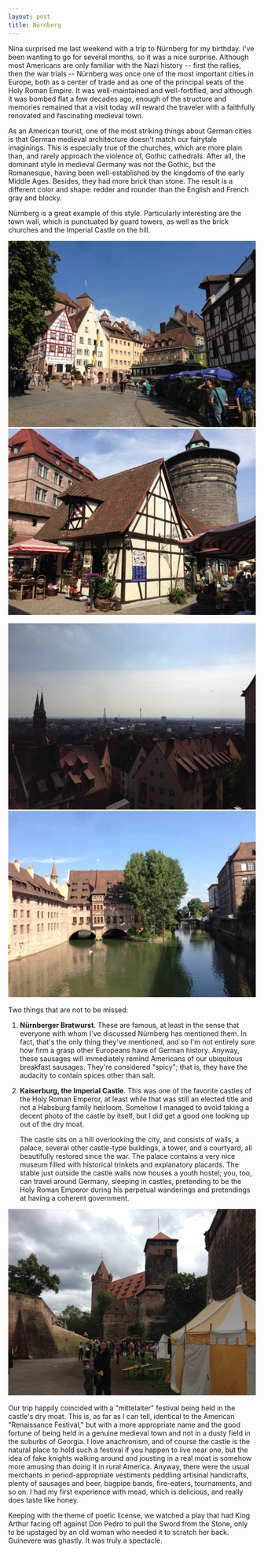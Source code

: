 ```yaml
---
layout: post
title: Nürnberg
---
```


Nina surprised me last weekend with a trip to Nürnberg for my birthday.  I've
been wanting to go for several months, so it was a nice surprise.  Although
most Americans are only familiar with the Nazi history -- first the rallies,
then the war trials -- Nürnberg was once one of the most important cities in
Europe, both as a center of trade and as one of the principal seats of the
Holy Roman Empire.  It was well-maintained and well-fortified, and although it
was bombed flat a few decades ago, enough of the structure and memories
remained that a visit today will reward the traveler with a faithfully
renovated and fascinating medieval town.

As an American tourist, one of the most striking things about German cities is
that German medieval architecture doesn't match our fairytale imaginings.
This is especially true of the churches, which are more plain than, and rarely
approach the violence of, Gothic cathedrals.  After all, the dominant style in
medieval Germany was not the Gothic, but the Romanesque, having been
well-established by the kingdoms of the early Middle Ages.  Besides, they had
more brick than stone.  The result is a different color and shape: redder and
rounder than the English and French gray and blocky.  

Nürnberg is a great example of this style.  Particularly interesting are the
town wall, which is punctuated by guard towers, as well as the brick churches
and the Imperial Castle on the hill.

[![square][]][square]
[![market][]][market]

[![skyline][]][skyline]
[![pegnitz][]][pegnitz]


Two things that are not to be missed:

1.  **Nürnberger Bratwurst**.  These are famous, at least in the sense that
everyone with whom I've discussed Nürnberg has mentioned them.  In fact, that's
the only thing they've mentioned, and so I'm not entirely sure how firm a grasp
other Europeans have of German history.  Anyway, these sausages will
immediately remind Americans of our ubiquitous breakfast sausages.  They're
considered "spicy"; that is, they have the audacity to contain spices other
than salt.

2.  **Kaiserburg, the Imperial Castle**.  This was one of the favorite castles
    of the Holy Roman Emperor, at least while that was still an elected title 
    and not a Habsburg family heirloom.  Somehow I managed to avoid taking a 
    decent photo of the castle by itself, but I did get a good one looking up 
    out of the dry moat.

    The castle sits on a hill overlooking the city, and consists of walls, a
    palace, several other castle-type buildings, a tower, and a courtyard, all
    beautifully restored since the war.  The palace contains a very nice museum
    filled with historical trinkets and explanatory placards.  The stable just
    outside the castle walls now houses a youth hostel; you, too, can travel
    around Germany, sleeping in castles, pretending to be the Holy Roman
    Emperor during his perpetual wanderings and pretendings at having a 
    coherent government.


[![moat][]][moat]

Our trip happily coincided with a "mittelalter" festival being held in the
castle's dry moat.  This is, as far as I can tell, identical to the American
"Renaissance Festival," but with a more appropriate name and the good fortune
of being held in a genuine medieval town and not in a dusty field in the
suburbs of Georgia.  I love anachronism, and of course the castle is the
natural place to hold such a festival if you happen to live near one, but the
idea of fake knights walking around and jousting in a real moat is somehow more
amusing than doing it in rural America.  Anyway, there were the usual merchants
in period-appropriate vestiments peddling artisinal handicrafts, plenty of
sausages and beer, bagpipe bands, fire-eaters, tournaments, and so on.  I had
my first experience with mead, which is delicious, and really does taste like
honey.

Keeping with the theme of poetic license, we watched a play that had King
Arthur facing off against Don Pedro to pull the Sword from the Stone, only to
be upstaged by an old woman who needed it to scratch her back.  Guinevere was
ghastly.  It was truly a spectacle.


[square]: /img/nuremberg/square.jpg  "Square with cafés and shops"
[market]: /img/nuremberg/market.jpg  "Craft market"
[skyline]: /img/nuremberg/skyline.jpg  "City skyline from the castle"
[pegnitz]: /img/nuremberg/pegnitz.jpg  "Pegnitz river through the city"
[moat]: /img/nuremberg/moat.jpg  "Castle moat approaching the medieval fest"
